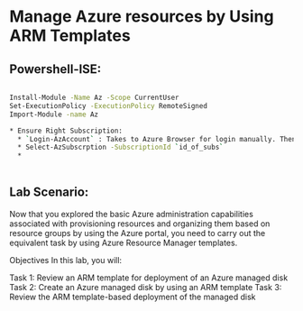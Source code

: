 
# Manage Azure resources by Using ARM Templates

## Powershell-ISE:

```sh

Install-Module -Name Az -Scope CurrentUser
Set-ExecutionPolicy -ExecutionPolicy RemoteSigned
Import-Module -name Az 

* Ensure Right Subscription: 
  * `Login-AzAccount` : Takes to Azure Browser for login manually. Then displays the Login Account
  * Select-AzSubscrption -SubscriptionId `id_of_subs`
  * 
    
```

## Lab Scenario:

Now that you explored the basic Azure administration capabilities associated with provisioning resources and organizing them based on resource groups by using the Azure portal, you need to carry out the equivalent task by using Azure Resource Manager templates.

Objectives
In this lab, you will:

Task 1: Review an ARM template for deployment of an Azure managed disk
Task 2: Create an Azure managed disk by using an ARM template
Task 3: Review the ARM template-based deployment of the managed disk
